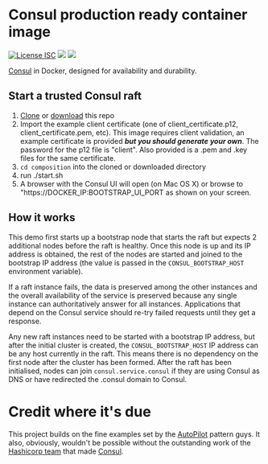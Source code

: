 # Consul production ready container image
[![License ISC](https://img.shields.io/badge/license-ISC-blue.svg)](https://raw.githubusercontent.com/mterron/consul/master/LICENSE) [![](https://images.microbadger.com/badges/image/mterron/consul.svg)](https://microbadger.com/images/mterron/consul) [![](https://images.microbadger.com/badges/commit/mterron/consul.svg)](https://microbadger.com/images/mterron/consul)

[Consul](http://www.consul.io/) in Docker, designed for availability and durability.


## Start a trusted Consul raft

1. [Clone](https://github.com/mterron/consul) or [download](https://github.com/mterron/consul/archive/master.zip) this repo
2. Import the example client certificate (one of client_certificate.p12, client_certificate.pem, etc). This image requires client validation, an example certificate is provided ***but you should generate your own***. The password for the p12 file is "client". Also provided is a .pem and .key files for the same certificate. 
3. `cd composition` into the cloned or downloaded directory
4. run ./start.sh
5. A browser with the Consul UI will open (on Mac OS X) or browse to "https://DOCKER\_IP:BOOTSTRAP\_UI\_PORT as shown on your screen.

## How it works

This demo first starts up a bootstrap node that starts the raft but expects 2 additional nodes before the raft is healthy. Once this node is up and its IP address is obtained, the rest of the nodes are started and joined to the bootstrap IP address (the value is passed in the `CONSUL_BOOTSTRAP_HOST` environment variable).

If a raft instance fails, the data is preserved among the other instances and the overall availability of the service is preserved because any single instance can authoritatively answer for all instances. Applications that depend on the Consul service should re-try failed requests until they get a response.

Any new raft instances need to be started with a bootstrap IP address, but after the initial cluster is created, the `CONSUL_BOOTSTRAP_HOST` IP address can be any host currently in the raft. This means there is no dependency on the first node after the cluster has been formed. After the raft has been initialised, nodes can join `consul.service.consul` if they are using Consul as DNS or have redirected the .consul domain to Consul.

# Credit where it's due

This project builds on the fine examples set by the [AutoPilot](http://autopilotpattern.io) pattern guys. It also, obviously, wouldn't be possible without the outstanding work of the [Hashicorp team](https://hashicorp.com) that made [Consul](https://consul.io).
